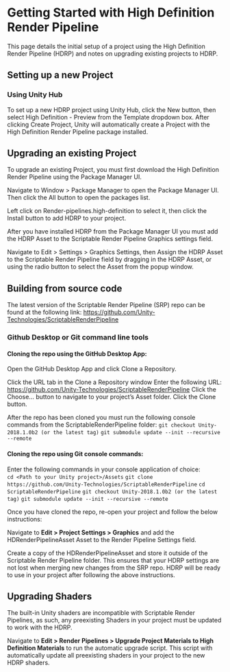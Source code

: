 # Getting Started with High Definition Render Pipeline

This page details the initial setup of a project using the High Definition Render Pipeline (HDRP) and notes on upgrading existing projects to HDRP. 
## Setting up a new Project

### Using Unity Hub
To set up a new HDRP project using Unity Hub, click the New button, then select High Definition - Preview from the Template dropdown box. After clicking Create Project, Unity will automatically create a Project with the High Definition Render Pipeline package installed. 

## Upgrading an existing Project
To upgrade an existing Project, you must first download the High Definition Render Pipeline using the Package Manager UI. 

Navigate to Window > Package Manager to open the Package Manager UI. Then click the All button to open the packages list. 

Left click on Render-pipelines.high-definition  to select it, then click the Install button to add HDRP to your project. 

After you have installed HDRP from the Package Manager UI you must add the HDRP  Asset to the Scriptable Render Pipeline Graphics settings field. 

Navigate to Edit > Settings > Graphics Settings, then Assign the HDRP Asset to the Scriptable Render Pipeline field by dragging in the HDRP Asset, or using the radio button to select the Asset from the popup window. 

## Building from source code

The latest version of the Scriptable Render Pipeline (SRP) repo can be found at the following link: https://github.com/Unity-Technologies/ScriptableRenderPipeline

### Github Desktop or Git command line tools

#### Cloning the repo using the GitHub Desktop App: 
Open the GitHub Desktop App and click Clone a Repository. 

Click the URL tab in the Clone a Repository window
Enter the following URL: https://github.com/Unity-Technologies/ScriptableRenderPipeline
Click the Choose… button to navigate to your project’s Asset folder. 
Click the Clone button. 

After the repo has been cloned you must run the following console commands from the ScriptableRenderPipeline folder:
`git checkout Unity-2018.1.0b2 (or the latest tag)`
`git submodule update --init --recursive --remote`

#### Cloning the repo using Git console commands:
Enter the following commands in your console application of choice:  
`cd <Path to your Unity project>/Assets`
`git clone https://github.com/Unity-Technologies/ScriptableRenderPipeline`
`cd ScriptableRenderPipeline`
`git checkout Unity-2018.1.0b2 (or the latest tag)`
`git submodule update --init --recursive --remote`

Once you have cloned the repo, re-open your project and follow the below instructions: 

Navigate to **Edit > Project Settings > Graphics** and add the HDRenderPipelineAsset Asset to the Render Pipeline Settings field. 

Create a copy of the HDRenderPipelineAsset and store it outside of the Scriptable Render Pipeline folder. This ensures that your HDRP settings are not lost when merging new changes from the SRP repo. 
HDRP will be ready to use in your project after following the above instructions.

## Upgrading Shaders

The built-in Unity shaders are incompatible with Scriptable Render Pipelines, as such, any preexisting Shaders in your project must be updated to work with the HDRP.

Navigate to **Edit > Render Pipelines > Upgrade Project Materials to High Definition Materials** to run the automatic upgrade script. This script with automatically update all preexisting shaders in your project to the new HDRP shaders. 
